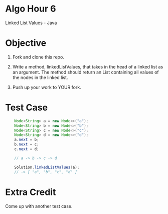 # Algo Hour 6

Linked List Values - Java

# Objective

1. Fork and clone this repo.

2. Write a method, linkedListValues, that takes in the head of a linked list as an argument. The method should return an List containing all values of the nodes in the linked list.

3. Push up your work to YOUR fork.

# Test Case

```java
    Node<String> a = new Node<>("a");
    Node<String> b = new Node<>("b");
    Node<String> c = new Node<>("c");
    Node<String> d = new Node<>("d");
    a.next = b;
    b.next = c;
    c.next = d;

    // a -> b -> c -> d

    Solution.linkedListValues(a); 
    // -> [ "a", "b", "c", "d" ]
```

# Extra Credit

Come up with another test case.

